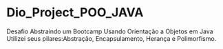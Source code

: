 # Dio_Project_POO_JAVA
Desafio 
Abstraindo um Bootcamp Usando Orientação a Objetos em Java
Utilizei seus pilares:Abstração, Encapsulamento, Herança e Polimorfismo.
